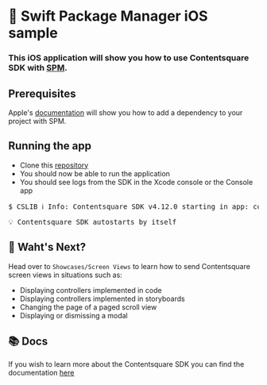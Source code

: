 # 🎉 Swift Package Manager iOS sample 

### This iOS application will show you how to use Contentsquare SDK with [SPM](https://developer.apple.com/documentation/swift_packages/adding_package_dependencies_to_your_app). <br />

## Prerequisites

Apple's [documentation](https://developer.apple.com/documentation/swift_packages/adding_package_dependencies_to_your_app) will show you how to add a dependency to your project with SPM.

## Running the app
* Clone this [repository](https://github.com/ContentSquare/iOS-sample-app)
* You should now be able to run the application
* You should see logs from the SDK in the Xcode console or the Console app

<pre>$ CSLIB ℹ️ Info: Contentsquare SDK v4.12.0 starting in app: com.your.bundle.identifier</pre>

<pre>💡 Contentsquare SDK autostarts by itself </pre>

## 🚀 Waht's Next?

Head over to `Showcases/Screen Views` to learn how to send Contentsquare screen views in situations such as:
*  Displaying controllers implemented in code
*  Displaying controllers implemented in storyboards
*  Changing the page of a paged scroll view
*  Displaying or dismissing a modal

## 📚 Docs

If you wish to learn more about the Contentsquare SDK you can find the documentation [here](https://docs.contentsquare.com/ios/#sample-app)